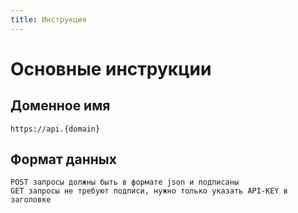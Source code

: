 ```yaml
---
title: Инструкция
---
```


# Основные инструкции

## Доменное имя
```
https://api.{domain}
```

## Формат данных
```
POST запросы должны быть в формате json и подписаны
GET запросы не требуют подписи, нужно только указать API-KEY в заголовке
```